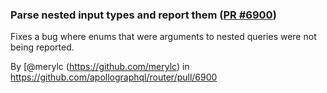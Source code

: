 ### Parse nested input types and report them ([PR #6900](https://github.com/apollographql/router/pull/6900))

Fixes a bug where enums that were arguments to nested queries were not being reported. 

By [@merylc (https://github.com/merylc) in https://github.com/apollographql/router/pull/6900